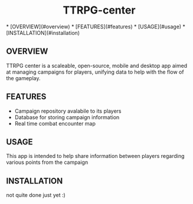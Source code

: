 <!-- MANPAGE: BEGIN EXCLUDED SECTION -->

<div align="center">
    <h1>TTRPG-center</h1>
</div>
* [OVERVIEW](#overview)
* [FEATURES](#features)
* [USAGE](#usage)
* [INSTALLATION](#installation)

<!-- MANPAGE: END EXCLUDED SECTION -->

## OVERVIEW 
TTRPG center is a scaleable, open-source, mobile and desktop app aimed at managing campaigns for players, unifying data to help with the flow of the gameplay.

## FEATURES
* Campaign repository avalabile to its players
* Database for storing campaign information
* Real time combat encounter map

## USAGE
This app is intended to help share information between players regarding various points from the campaign 

## INSTALLATION
not quite done just yet :)


